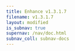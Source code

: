 ```yaml
---
title: Enhance v1.3.1.7
filename: v1.3.1.7
layout: modified
is_subnav: true
supernav: /nav/doc.html
subnav_coll: subnav-docs
---
```

